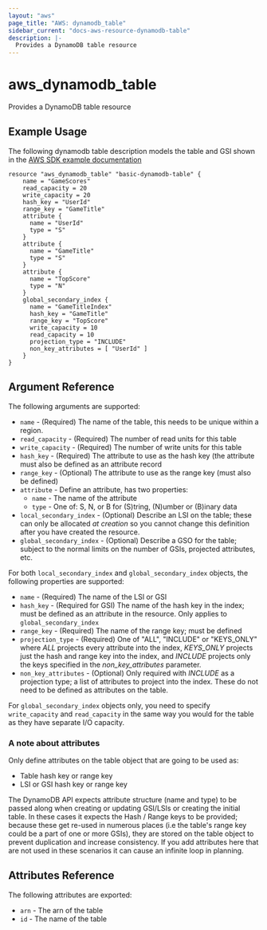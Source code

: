 ```yaml
---
layout: "aws"
page_title: "AWS: dynamodb_table"
sidebar_current: "docs-aws-resource-dynamodb-table"
description: |-
  Provides a DynamoDB table resource
---
```


# aws\_dynamodb\_table

Provides a DynamoDB table resource

## Example Usage

The following dynamodb table description models the table and GSI shown
in the [AWS SDK example documentation](http://docs.aws.amazon.com/amazondynamodb/latest/developerguide/GSI.html)

```
resource "aws_dynamodb_table" "basic-dynamodb-table" {
    name = "GameScores"
    read_capacity = 20
    write_capacity = 20
    hash_key = "UserId"
    range_key = "GameTitle"
    attribute {
      name = "UserId"
      type = "S"
    }
    attribute {
      name = "GameTitle"
      type = "S"
    }
    attribute {
      name = "TopScore"
      type = "N"
    }
    global_secondary_index {
      name = "GameTitleIndex"
      hash_key = "GameTitle"
      range_key = "TopScore"
      write_capacity = 10
      read_capacity = 10
      projection_type = "INCLUDE"
      non_key_attributes = [ "UserId" ]
    }
}
```

## Argument Reference

The following arguments are supported:

* `name` - (Required) The name of the table, this needs to be unique
  within a region.
* `read_capacity` - (Required) The number of read units for this table
* `write_capacity` - (Required) The number of write units for this table
* `hash_key` - (Required) The attribute to use as the hash key (the
  attribute must also be defined as an attribute record
* `range_key` - (Optional) The attribute to use as the range key (must
  also be defined)
* `attribute` - Define an attribute, has two properties:
  * `name` - The name of the attribute
  * `type` - One of: S, N, or B for (S)tring, (N)umber or (B)inary data
* `local_secondary_index` - (Optional) Describe an LSI on the table;
  these can only be allocated *at creation* so you cannot change this
definition after you have created the resource.
* `global_secondary_index` - (Optional) Describe a GSO for the table;
  subject to the normal limits on the number of GSIs, projected
attributes, etc.  

For both `local_secondary_index` and `global_secondary_index` objects,
the following properties are supported:

* `name` - (Required) The name of the LSI or GSI
* `hash_key` - (Required for GSI) The name of the hash key in the index; must be
defined as an attribute in the resource. Only applies to 
  `global_secondary_index`
* `range_key` - (Required) The name of the range key; must be defined
* `projection_type` - (Required) One of "ALL", "INCLUDE" or "KEYS_ONLY"
   where *ALL* projects every attribute into the index, *KEYS_ONLY*
    projects just the hash and range key into the index, and *INCLUDE*
    projects only the keys specified in the _non_key_attributes_
parameter.
* `non_key_attributes` - (Optional) Only required with *INCLUDE* as a
  projection type; a list of attributes to project into the index. These
do not need to be defined as attributes on the table.

For `global_secondary_index` objects only, you need to specify
`write_capacity` and `read_capacity` in the same way you would for the
table as they have separate I/O capacity.

### A note about attributes

Only define attributes on the table object that are going to be used as:

* Table hash key or range key
* LSI or GSI hash key or range key

The DynamoDB API expects attribute structure (name and type) to be
passed along when creating or updating GSI/LSIs or creating the initial
table. In these cases it expects the Hash / Range keys to be provided;
because these get re-used in numerous places (i.e the table's range key
could be a part of one or more GSIs), they are stored on the table
object to prevent duplication and increase consistency. If you add
attributes here that are not used in these scenarios it can cause an
infinite loop in planning.  


## Attributes Reference

The following attributes are exported:

* `arn` - The arn of the table
* `id` - The name of the table

